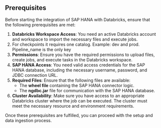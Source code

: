 ## Prerequisites

Before starting the integration of SAP HANA with Databricks, ensure that the following prerequisites are met:
1. **Databricks Workspace Access**: You need an active Databricks account and workspace to import the necessary files and execute jobs.
2. For checkpoints it requires one catalog. Example: dev and prod. Pipeline_name is the only key
3. **Permissions**: Ensure you have the required permissions to upload files, create jobs, and execute tasks in the Databricks workspace.
4. **SAP HANA Access**: You need valid access credentials for the SAP HANA database, including the necessary username, password, and JDBC connection URL.
5. **Required Files**: Ensure that the following files are available:
   - The **wheel file** containing the SAP HANA connector logic.
   - The **ngdbc.jar** file for communication with the SAP HANA database.
6. **Cluster Availability**: Make sure you have access to an appropriate Databricks cluster where the job can be executed. The cluster must meet the necessary resource and environment requirements.

Once these prerequisites are fulfilled, you can proceed with the setup and data ingestion process.

